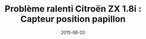 ---
layout: post
title:  " Problème ralenti Citroën ZX 1.8i : Capteur position papillon "
description: 
tags: tuto, comment, demonter, remplacer, changer, capteur, position, papillon, problème, ralenti, citroen, zx, 1.8i,
date: 2015-06-20 
img: generic-video.jpg
categories: Citroen		
modele: ZX
video: TIQ67uw5S_4
t_time: 10 minutes
t_difficulty: débutant
t_saving: économisez 20€ minimum
---